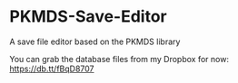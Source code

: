 PKMDS-Save-Editor
=================

A save file editor based on the PKMDS library

You can grab the database files from my Dropbox for now:
https://db.tt/fBqD8707
